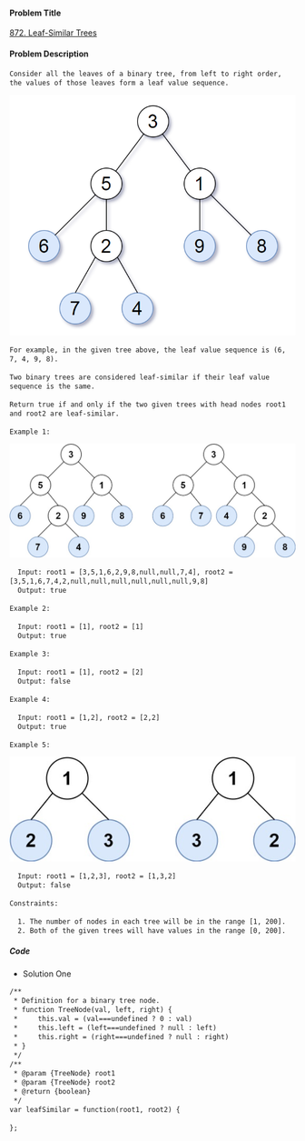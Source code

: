 #### Problem Title
[872. Leaf-Similar Trees](https://leetcode.com/problems/leaf-similar-trees/)
#### Problem Description
```
Consider all the leaves of a binary tree, from left to right order, the values of those leaves form a leaf value sequence.
```
![1](../../assets/tree/2020-11-12/1.png)
```
For example, in the given tree above, the leaf value sequence is (6, 7, 4, 9, 8).

Two binary trees are considered leaf-similar if their leaf value sequence is the same.

Return true if and only if the two given trees with head nodes root1 and root2 are leaf-similar.

Example 1:
```
![1](../../assets/tree/2020-11-12/2.jpg)
```
  Input: root1 = [3,5,1,6,2,9,8,null,null,7,4], root2 = [3,5,1,6,7,4,2,null,null,null,null,null,null,9,8]
  Output: true

Example 2:

  Input: root1 = [1], root2 = [1]
  Output: true

Example 3:

  Input: root1 = [1], root2 = [2]
  Output: false

Example 4:

  Input: root1 = [1,2], root2 = [2,2]
  Output: true

Example 5:
```
![1](../../assets/tree/2020-11-12/3.jpg)
```
  Input: root1 = [1,2,3], root2 = [1,3,2]
  Output: false

Constraints:

  1. The number of nodes in each tree will be in the range [1, 200].
  2. Both of the given trees will have values in the range [0, 200].
```

##### Code

- Solution One
```
/**
 * Definition for a binary tree node.
 * function TreeNode(val, left, right) {
 *     this.val = (val===undefined ? 0 : val)
 *     this.left = (left===undefined ? null : left)
 *     this.right = (right===undefined ? null : right)
 * }
 */
/**
 * @param {TreeNode} root1
 * @param {TreeNode} root2
 * @return {boolean}
 */
var leafSimilar = function(root1, root2) {
    
};
```

